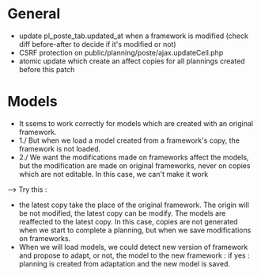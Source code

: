 # General

* update pl_poste_tab.updated_at when a framework is modified (check diff before-after to decide if it's modified or not)
* CSRF protection on public/planning/poste/ajax.updateCell.php
* atomic update which create an affect copies for all plannings created before this patch

# Models

* It ssems to work correctly for models which are created with an original framework.
* 1./ But when we load a model created from a framework's copy, the framework is not loaded.
* 2./ We want the modifications made on frameworks affect the models, but the modification are made on original frameworks, never on copies which are not editable. 
In this case, we can't make it work

--> Try this : 
* the latest copy take the place of the original framework. The origin will be not modified, the latest copy can be modify. The models are reaffected to the latest copy.
In this case, copies are not generated when we start to complete a planning, but when we save modifications on frameworks.
* When we will load models, we could detect new version of framework and propose to adapt, or not, the model to the new framework : if yes : planning is created from adaptation and the new model is saved.
